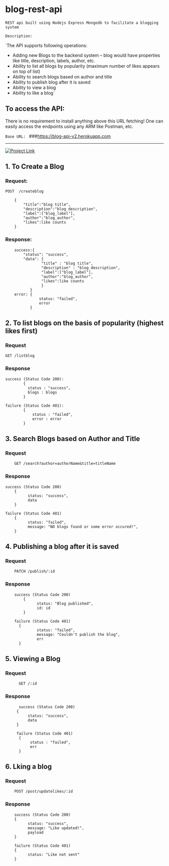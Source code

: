 # blog-rest-api
`REST api built using Nodejs Express Mongodb to facilitate a blogging system`

`Description:`

`The API supports following operations:
- Adding new Blogs to the backend system – blog would have properties like title,
description, labels, author, etc.
- Ability to list all blogs by popularity (maximum number of likes appears on top
of list)
- Ability to search blogs based on author and title
- Ability to publish blog after it is saved
- Ability to view a blog
- Ability to like a blog`


## To access the API:

There is no requirement to install anything above this URL fetching!
One can easily access the endpoints using any ARM like Postman, etc.

`Base URL: ` ###https://blog-api-v2.herokuapp.com

--- 

[![Project Link](https://img.shields.io/badge/Project%20Link-%20-orange)](https://blog-api-v2.herokuapp.com)


## 1. To Create a Blog 

### Request:

    POST  /createblog

        {
            "title":"blog title",
            "description":"blog description",
            "label":["blog_label"],
            "author":"blog_author",
            "likes":like counts
        }

### Response:


        success:{
            "status": "success",
            "data": {
                    "title" : "blog title",
                    "description" : "blog description",
                    "label":["blog_label"],
                    "author":"blog_author",
                    "likes":like counts
                    }
               }
        error: { 
                   status: "failed",
                   error 
               }


## 2. To list blogs on the basis of popularity (highest likes first)

### Request

    GET /listblog

### Response

    success (Status Code 200): 
            {
              status : "success",
              blogs : blogs      
            }

    failure (Status Code 401): 
            {
                status : "failed",
                error : error
            }


## 3. Search Blogs based on Author and Title

### Request

        GET /search?author=authorName&title=titleName

### Response

    success (Status Code 200)
        {
              status: "success",
              data    
        }

    failure (Status Code 401)
        {
              status: "failed",
              message: "NO blogs found or some error occured!",
        }


## 4. Publishing a blog after it is saved

### Request

        PATCH /publish/:id

### Response

        success (Status Code 200)
            {
                  status: "Blog published",
                  id: id
            }

        failure (Status Code 401)
          {
                  status: "failed",
                  message: "Couldn't publish the blog",
                  err
          }
  

  ## 5. Viewing a Blog

  ### Request
  
          GET /:id

  ### Response

          success (Status Code 200)
         {
              status: "success",
              data
         }

         failure (Status Code 401)
          {
               status : "failed",
               err
          }

## 6. Lking a blog

### Request

        POST /post/updatelikes/:id

### Response

        success (Status Code 200)
        {
              status: "success",
              message: "Like updated!",
              payload
        }
        
        failure (Status Code 401)
        {
              status: "Like not sent"
        }
